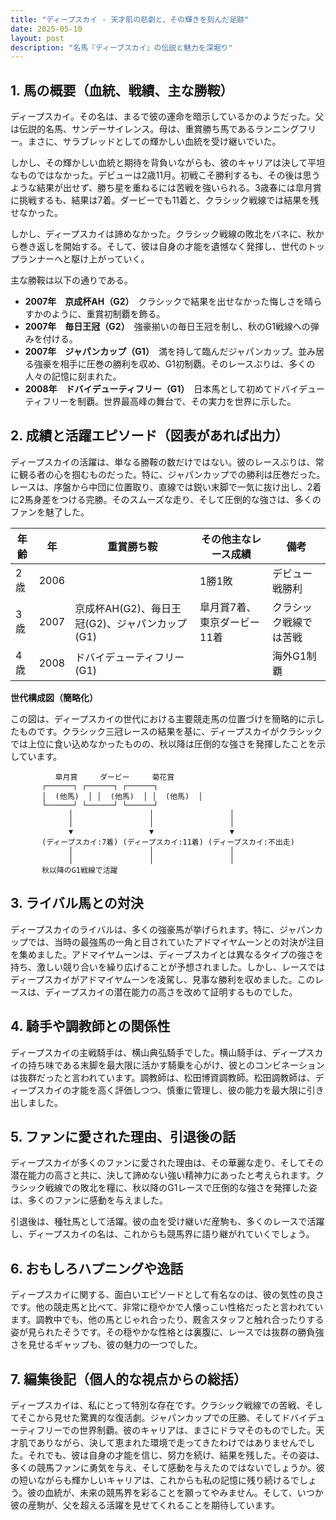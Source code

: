 ```yaml
---
title: "ディープスカイ - 天才肌の悲劇と、その輝きを刻んだ足跡"
date: 2025-05-10
layout: post
description: "名馬『ディープスカイ』の伝説と魅力を深堀り"
---
```


## 1. 馬の概要（血統、戦績、主な勝鞍）

ディープスカイ。その名は、まるで彼の運命を暗示しているかのようだった。父は伝説的名馬、サンデーサイレンス。母は、重賞勝ち馬であるランニングフリー。まさに、サラブレッドとしての輝かしい血統を受け継いでいた。

しかし、その輝かしい血統と期待を背負いながらも、彼のキャリアは決して平坦なものではなかった。デビューは2歳11月。初戦こそ勝利するも、その後は思うような結果が出せず、勝ち星を重ねるには苦戦を強いられる。3歳春には皐月賞に挑戦するも、結果は7着。ダービーでも11着と、クラシック戦線では結果を残せなかった。

しかし、ディープスカイは諦めなかった。クラシック戦線の敗北をバネに、秋から巻き返しを開始する。そして、彼は自身の才能を遺憾なく発揮し、世代のトップランナーへと駆け上がっていく。

主な勝鞍は以下の通りである。

* **2007年　京成杯AH（G2）**　クラシックで結果を出せなかった悔しさを晴らすかのように、重賞初制覇を飾る。
* **2007年　毎日王冠（G2）**　強豪揃いの毎日王冠を制し、秋のG1戦線への弾みを付ける。
* **2007年　ジャパンカップ（G1）**　満を持して臨んだジャパンカップ。並み居る強豪を相手に圧巻の勝利を収め、G1初制覇。そのレースぶりは、多くの人々の記憶に刻まれた。
* **2008年　ドバイデューティフリー（G1）**　日本馬として初めてドバイデューティフリーを制覇。世界最高峰の舞台で、その実力を世界に示した。


## 2. 成績と活躍エピソード（図表があれば出力）

ディープスカイの活躍は、単なる勝鞍の数だけではない。彼のレースぶりは、常に観る者の心を掴むものだった。特に、ジャパンカップでの勝利は圧巻だった。レースは、序盤から中団に位置取り、直線では鋭い末脚で一気に抜け出し、2着に2馬身差をつける完勝。そのスムーズな走り、そして圧倒的な強さは、多くのファンを魅了した。

| 年齢 | 年 | 重賞勝ち鞍 | その他主なレース成績 | 備考 |
|---|---|---|---|---|
| 2歳 | 2006 |  | 1勝1敗 | デビュー戦勝利 |
| 3歳 | 2007 | 京成杯AH(G2)、毎日王冠(G2)、ジャパンカップ(G1) | 皐月賞7着、東京ダービー11着 | クラシック戦線では苦戦 |
| 4歳 | 2008 | ドバイデューティフリー(G1) |  | 海外G1制覇 |


**世代構成図（簡略化）**

この図は、ディープスカイの世代における主要競走馬の位置づけを簡略的に示したものです。クラシック三冠レースの結果を基に、ディープスカイがクラシックでは上位に食い込めなかったものの、秋以降は圧倒的な強さを発揮したことを示しています。

```
          皐月賞     ダービー     菊花賞
       ┌──────┐ ┌──────┐ ┌──────┐
       │  (他馬)  │ │  (他馬)  │ │  (他馬)  │
       └──────┘ └──────┘ └──────┘
             │                 │                 │
             │                 │                 │
             ▼                 ▼                 ▼
       (ディープスカイ:7着) (ディープスカイ:11着) (ディープスカイ:不出走)
             │                 │                 │
             │                 │                 │
       秋以降のG1戦線で活躍
```


## 3. ライバル馬との対決

ディープスカイのライバルは、多くの強豪馬が挙げられます。特に、ジャパンカップでは、当時の最強馬の一角と目されていたアドマイヤムーンとの対決が注目を集めました。アドマイヤムーンは、ディープスカイとは異なるタイプの強さを持ち、激しい競り合いを繰り広げることが予想されました。しかし、レースではディープスカイがアドマイヤムーンを凌駕し、見事な勝利を収めました。このレースは、ディープスカイの潜在能力の高さを改めて証明するものでした。


## 4. 騎手や調教師との関係性

ディープスカイの主戦騎手は、横山典弘騎手でした。横山騎手は、ディープスカイの持ち味である末脚を最大限に活かす騎乗を心がけ、彼とのコンビネーションは抜群だったと言われています。調教師は、松田博資調教師。松田調教師は、ディープスカイの才能を高く評価しつつ、慎重に管理し、彼の能力を最大限に引き出しました。


## 5. ファンに愛された理由、引退後の話

ディープスカイが多くのファンに愛された理由は、その華麗な走り、そしてその潜在能力の高さと共に、決して諦めない強い精神力にあったと考えられます。クラシック戦線での敗北を糧に、秋以降のG1レースで圧倒的な強さを発揮した姿は、多くのファンに感動を与えました。

引退後は、種牡馬として活躍。彼の血を受け継いだ産駒も、多くのレースで活躍し、ディープスカイの名は、これからも競馬界に語り継がれていくでしょう。


## 6. おもしろハプニングや逸話

ディープスカイに関する、面白いエピソードとして有名なのは、彼の気性の良さです。他の競走馬と比べて、非常に穏やかで人懐っこい性格だったと言われています。調教中でも、他の馬とじゃれ合ったり、厩舎スタッフと触れ合ったりする姿が見られたそうです。その穏やかな性格とは裏腹に、レースでは抜群の勝負強さを見せるギャップも、彼の魅力の一つでした。


## 7. 編集後記（個人的な視点からの総括）

ディープスカイは、私にとって特別な存在です。クラシック戦線での苦戦、そしてそこから見せた驚異的な復活劇。ジャパンカップでの圧勝、そしてドバイデューティフリーでの世界制覇。彼のキャリアは、まさにドラマそのものでした。天才肌でありながら、決して恵まれた環境で走ってきたわけではありませんでした。それでも、彼は自身の才能を信じ、努力を続け、結果を残した。その姿は、多くの競馬ファンに勇気を与え、そして感動を与えたのではないでしょうか。彼の短いながらも輝かしいキャリアは、これからも私の記憶に残り続けるでしょう。彼の血統が、未来の競馬界を彩ることを願ってやみません。そして、いつか彼の産駒が、父を超える活躍を見せてくれることを期待しています。
